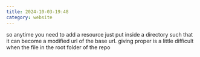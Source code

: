 ```yaml
---
title: 2024-10-03-19:48
category: website
---
```


so anytime you need to add a resource just put inside a directory such that it can become a modified url of the base url. giving proper is a little difficult when the file in the root folder of the repo 
